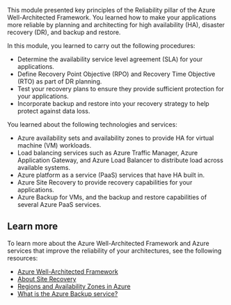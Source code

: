 This module presented key principles of the Reliability pillar of the Azure Well-Architected Framework. You learned how to make your applications more reliable by planning and architecting for high availability (HA), disaster recovery (DR), and backup and restore.

In this module, you learned to carry out the following procedures:

- Determine the availability service level agreement (SLA) for your applications.
- Define Recovery Point Objective (RPO) and Recovery Time Objective (RTO) as part of DR planning.
- Test your recovery plans to ensure they provide sufficient protection for your applications.
- Incorporate backup and restore into your recovery strategy to help protect against data loss.

You learned about the following technologies and services:

- Azure availability sets and availability zones to provide HA for virtual machine (VM) workloads.
- Load balancing services such as Azure Traffic Manager, Azure Application Gateway, and Azure Load Balancer to distribute load across available systems.
- Azure platform as a service (PaaS) services that have HA built in.
- Azure Site Recovery to provide recovery capabilities for your applications.
- Azure Backup for VMs, and the backup and restore capabilities of several Azure PaaS services.

## Learn more

To learn more about the Azure Well-Architected Framework and Azure services that improve the reliability of your architectures, see the following resources:

- [Azure Well-Architected Framework](/azure/well-architected)
- [About Site Recovery](/azure/site-recovery/site-recovery-overview)
- [Regions and Availability Zones in Azure](/azure/availability-zones/az-overview)
- [What is the Azure Backup service?](/azure/backup/backup-overview)
